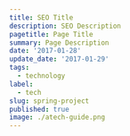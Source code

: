 ```yaml
---
title: SEO Title
description: SEO Description
pagetitle: Page Title
summary: Page Description
date: '2017-01-28'
update_date: '2017-01-29'
tags:
  - technology
label:
  - tech
slug: spring-project
published: true
image: ./atech-guide.png
---
```



